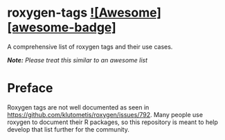 # roxygen-tags [![Awesome][awesome-badge]](https://github.com/sindresorhus/awesome)

A comprehensive list of roxygen tags and their use cases.

**_Note:_** _Please treat this similar to an awesome list_ 

# Preface
Roxygen tags are not well documented as seen in https://github.com/klutometis/roxygen/issues/792.  Many people use roxygen to document their R packages, so this repository is meant to help develop that list further for the community.
